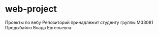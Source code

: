 # web-project
Проекты по вебу
Репозиторий принадлежит студенту группы М33081
Предыбайло Влада Евгеньевна 
